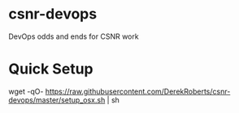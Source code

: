 # csnr-devops
DevOps odds and ends for CSNR work

# Quick Setup
wget -qO- https://raw.githubusercontent.com/DerekRoberts/csnr-devops/master/setup_osx.sh | sh
